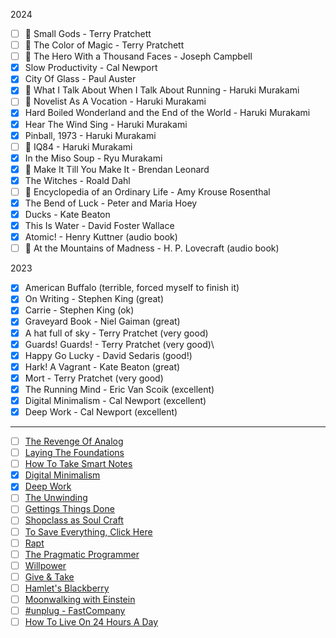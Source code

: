 
2024
- [ ] 🔖 Small Gods - Terry Pratchett 
- [ ] 🔖 The Color of Magic - Terry Pratchett
- [ ] 🔖 The Hero With a Thousand Faces - Joseph Campbell
- [x] Slow Productivity - Cal Newport
- [x] City Of Glass - Paul Auster
- [x] 👻 What I Talk About When I Talk About Running - Haruki Murakami
- [ ] 🔖 Novelist As A Vocation - Haruki Murakami
- [x] Hard Boiled Wonderland and the End of the World - Haruki Murakami
- [x] Hear The Wind Sing - Haruki Murakami
- [x] Pinball, 1973 - Haruki Murakami
- [ ] 🔖 IQ84 - Haruki Murakami
- [x] In the Miso Soup - Ryu Murakami
- [x] 👻 Make It Till You Make It - Brendan Leonard
- [x] The Witches - Roald Dahl
- [ ] 🔖 Encyclopedia of an Ordinary Life - Amy Krouse Rosenthal
- [x] The Bend of Luck - Peter and Maria Hoey
- [x] Ducks - Kate Beaton
- [x] This Is Water - David Foster Wallace
- [x] Atomic! - Henry Kuttner (audio book)
- [ ] 🔖 At the Mountains of Madness - H. P. Lovecraft (audio book)

2023
- [x] American Buffalo (terrible, forced myself to finish it)
- [x] On Writing - Stephen King (great)
- [x] Carrie - Stephen King (ok)
- [x] Graveyard Book - Niel Gaiman (great)
- [x] A hat full of sky - Terry Pratchet (very good)
- [x] Guards! Guards! - Terry Pratchet (very good)\
- [x] Happy Go Lucky - David Sedaris (good!)
- [x] Hark! A Vagrant - Kate Beaton (great)
- [x] Mort - Terry Pratchet (very good)
- [x] The Running Mind - Eric Van Scoik (excellent)
- [x] Digital Minimalism - Cal Newport (excellent)
- [x] Deep Work - Cal Newport (excellent)

-----

- [ ] [The Revenge Of Analog](https://www.amazon.com/Revenge-Analog-Real-Things-Matter/dp/1610395719)
- [ ] [Laying The Foundations](https://www.amazon.com/Laying-Foundations-Websites-Products-Systematically/dp/B086PPCNCW)
- [ ] [How To Take Smart Notes](https://www.amazon.com/How-Take-Smart-Notes-Nonfiction/dp/1542866502)
- [x] [Digital Minimalism](https://www.amazon.com/Digital-Minimalism-Cal-Newport-audiobook/dp/B07LGDY5PC)
- [x] [Deep Work](https://www.amazon.com/Deep-Work-Cal-Newport-audiobook/dp/B0189PVAWY)
- [ ] [The Unwinding](https://www.amazon.com/Unwinding-Inner-History-New-America/dp/0374534608)
- [ ] [Gettings Things Done](https://www.amazon.com/Getting-Things-Done-Stress-Free-Productivity/dp/0142000280)
- [ ] [Shopclass as Soul Craft](https://www.amazon.com/Shop-Class-Soulcraft-Inquiry-Value/dp/0143117467)
- [ ] [To Save Everything, Click Here](https://www.amazon.com/Save-Everything-Click-Here-Technological/dp/1610393708)
- [ ] [Rapt](https://www.amazon.com/Rapt-Attention-Focused-Winifred-Gallagher/dp/0143116908)
- [ ] [The Pragmatic Programmer](https://www.amazon.com/Pragmatic-Programmer-journey-mastery-Anniversary/dp/0135957052)
- [ ] [Willpower](https://www.amazon.com/Willpower-Rediscovering-Greatest-Human-Strength/dp/0143122231/)
- [ ] [Give & Take](https://www.amazon.com/Give-Take-Helping-Others-Success/dp/0143124986)
- [ ] [Hamlet's Blackberry](https://www.amazon.com/Hamlets-BlackBerry-Building-Good-Digital/dp/0061687170)
- [ ] [Moonwalking with Einstein](https://www.amazon.com/Moonwalking-Einstein-Science-Remembering-Everything/dp/0143120530)
- [ ] [#unplug - FastCompany](https://www.fastcompany.com/3012521/baratunde-thurston-leaves-the-internet)
- [ ] [How To Live On 24 Hours A Day](https://www.amazon.com/How-Live-Hours-Day-philosophical/dp/B09W6W6Y76)
